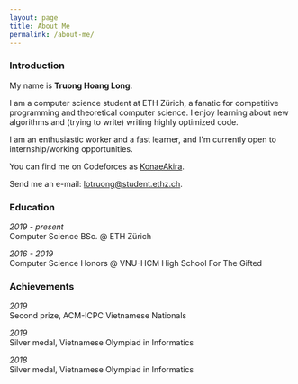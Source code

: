 ```yaml
---
layout: page
title: About Me
permalink: /about-me/
---
```


### Introduction

My name is **Truong Hoang Long**.

I am a computer science student at ETH Zürich, a fanatic for competitive programming and theoretical computer science. I enjoy learning about new algorithms and (trying to write) writing highly optimized code.

I am an enthusiastic worker and a fast learner, and I'm currently open to internship/working opportunities.

You can find me on Codeforces as [KonaeAkira][codeforces-profile].

Send me an e-mail: [lotruong@student.ethz.ch](lotruong@student.ethz.ch).

### Education

_2019 - present_  
Computer Science BSc. @ ETH Zürich

_2016 - 2019_  
Computer Science Honors @ VNU-HCM High School For The Gifted

### Achievements

_2019_  
Second prize, ACM-ICPC Vietnamese Nationals

_2019_  
Silver medal, Vietnamese Olympiad in Informatics

_2018_  
Silver medal, Vietnamese Olympiad in Informatics

[codeforces-profile]: https://codeforces.com/profile/KonaeAkira


